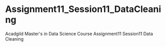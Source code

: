 # Assignment11_Session11_DataCleaning
Acadgild Master's in Data Science Course Assignment11 Session11 Data Cleaning
